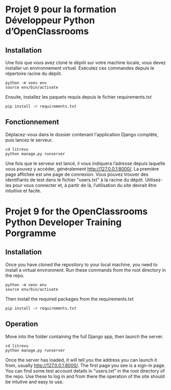 # Projet 9 pour la formation Développeur Python d’OpenClassrooms
## Installation
Une fois que vous avez cloné le dépôt sur votre machine locale, vous devez installer un environnement virtuel.
Exécutez ces commandes depuis le répertoire racine du dépôt.

```
python -m venv env
source env/bin/activate
```
Ensuite, installez les paquets requis depuis le fichier requirements.txt

```
pip install -r requirements.txt
```

## Fonctionnement
Déplacez-vous dans le dossier contenant l'application Django complète, puis lancez le serveur.

```
cd litrevu
python manage.py runserver
```

Une fois que le serveur est lancé, il vous indiquera l’adresse depuis laquelle vous pouvez y accéder, généralement http://127.0.0.1:8000/.
La première page affichée est une page de connexion. Vous pouvez trouver des identifiants de test dans le fichier "users.txt" à la racine du dépôt.
Utilisez-les pour vous connecter et, à partir de là, l’utilisation du site devrait être intuitive et facile.

# Projet 9 for the OpenClassrooms Python Developer Training Porgramme

## Installation
Once you have cloned the repository to your local machine, you need to install a virtual environment. 
Run these commands from the root directory in the repo.


```
python -m venv env
source env/bin/activate
```

Then install the required packages from the requirements.txt

```
pip install -r requirements.txt
```

## Operation
Move into the folder containing the full Django app, then launch the server.
```
cd litrevu
python manage.py runserver
```
Once the server has loaded, it will tell you the address you can launch it from, usually http://127.0.0.1:8000/.
The first page you see is a sign-in page. You can find some test account details in "users.txt" in the root 
directory of the repo. Use these to log in and from there the operation of the site should be intuitve and easy to use.


